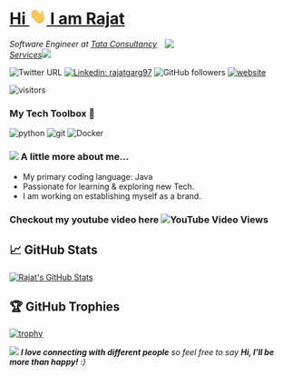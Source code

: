 # [Hi <img src="https://raw.githubusercontent.com/ABSphreak/ABSphreak/master/gifs/Hi.gif" width="30px"> I am Rajat](http://rajatgarg.tech/)

<img align='right' src="https://media.giphy.com/media/M9gbBd9nbDrOTu1Mqx/giphy.gif" width="230">

<p><em>Software Engineer at <a href="https://www.tcs.com/">Tata Consultancy Services</a><img src="https://media.giphy.com/media/WUlplcMpOCEmTGBtBW/giphy.gif" width="30"> 
</em></p>

![Twitter URL](https://img.shields.io/twitter/url?label=neorajat97&style=social&url=https%3A%2F%2Ftwitter.com%2Fneorajat97)
[![Linkedin: rajatgarg97](https://img.shields.io/badge/-rajatgarg97-blue?style=flat-square&logo=Linkedin&logoColor=white&link=https://www.linkedin.com/in/rajatgarg97/)](https://www.linkedin.com/in/rajatgarg97/)
![GitHub followers](https://img.shields.io/github/followers/RajatGarg97?label=Follow&style=social)
[![website](https://img.shields.io/badge/Website-46a2f1.svg?&style=flat-square&logo=Google-Chrome&logoColor=white&link=http://rajatgarg.tech/)](http://rajatgarg.tech/)

![visitors](https://visitor-badge.glitch.me/badge?page_id=RajatGarg97.visitor-badge)

<!-- ![YouTube Video Views](https://img.shields.io/youtube/views/AkY2TpvDGUo?label=Invisibility%20Cloak&style=social) -->

### My Tech Toolbox 🧰

<p align="left">
<!-- Java -->
<!-- DSA -->
<!-- Javascript -->
<!-- Nodejs -->
<img src="https://cdn3.iconfinder.com/data/icons/logos-and-brands-adobe/512/267_Python-512.png" alt="python" width="40" height="40"/>
<img src="https://www.vectorlogo.zone/logos/git-scm/git-scm-icon.svg" alt="git" width="40" height="40"/>
<!-- Kubernetes -->
<img src="https://cdn3.iconfinder.com/data/icons/logos-and-brands-adobe/512/97_Docker-512.png" alt="Docker" width="40" height="40"/>
</p>

### <img src="https://media.giphy.com/media/VgCDAzcKvsR6OM0uWg/giphy.gif" width="50"> A little more about me...

- My primary coding language: Java
- Passionate for learning & exploring new Tech.
- I am working on establishing myself as a brand.

### Checkout my youtube video here ![YouTube Video Views](https://img.shields.io/youtube/views/AkY2TpvDGUo?label=Invisibility%20Cloak&style=social)

## &#x1f4c8; GitHub Stats

<!-- <a href="https://github.com/RajatGarg97/RajatGarg97">
  <img align="center" src="https://github-readme-stats.vercel.app/api/top-langs/?username=RajatGarg97&hide=c%2B%2B,c,html&title_color=6aa6f8&text_color=8a919a&icon_color=6aa6f8&bg_color=0e1116" alt="Rajat's GitHub Stats" />
</a> -->

<a href="https://github.com/RajatGarg97/RajatGarg97">
  <img align="center" src="https://github-readme-stats.vercel.app/api?username=RajatGarg97&show_icons=true&line_height=27&count_private=true&title_color=6aa6f8&text_color=8a919a&icon_color=6aa6f8&bg_color=0e1116" alt="Rajat's GitHub Stats" />
</a>

## 🏆 GitHub Trophies

[![trophy](https://github-profile-trophy.vercel.app/?username=RajatGarg97&theme=nord&column=7)](https://github.com/ryo-ma/github-profile-trophy)

<img src="https://media.giphy.com/media/LnQjpWaON8nhr21vNW/giphy.gif" width="60"> <em><b>I love connecting with different people</b> so feel free to say <b>Hi, I'll be more than happy!</b> :)</em>
